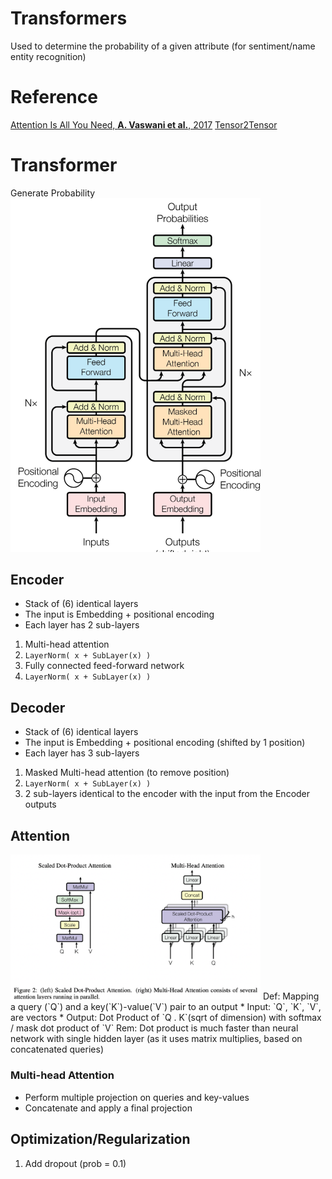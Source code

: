 # Transformers
Used to determine the probability of a given attribute (for sentiment/name entity recognition)

# Reference
[Attention Is All You Need, __A. Vaswani et al.__, 2017](https://arxiv.org/pdf/1706.03762.pdf)
[Tensor2Tensor](https://github.com/tensorflow/tensor2tensor)


# Transformer
Generate Probability
<img src="Figures/Transformer.png" width="400">
## Encoder
* Stack of (6) identical layers
* The input is Embedding + positional encoding
* Each layer has 2 sub-layers
1. Multi-head attention
2. `LayerNorm( x + SubLayer(x) )`
3. Fully connected feed-forward network
4. `LayerNorm( x + SubLayer(x) )`

## Decoder
* Stack of (6) identical layers
* The input is Embedding + positional encoding (shifted by 1 position)
* Each layer has 3 sub-layers
1. Masked Multi-head attention (to remove position)
2. `LayerNorm( x + SubLayer(x) )`
1. 2 sub-layers identical to the encoder with the input from the Encoder outputs

## Attention
<img src="Figures/Attention.png" width="400">
Def: Mapping a query (`Q`) and a key(`K`)-value(`V`) pair to an output
* Input: `Q`, `K`, `V`, are vectors
* Output: Dot Product of `Q . K`(sqrt of dimension) with softmax / mask   dot product of `V`
Rem: Dot product is much faster than neural network with single hidden layer (as it uses matrix multiplies, based on concatenated queries)

### Multi-head Attention
* Perform multiple projection on queries and key-values
* Concatenate and apply a final projection


## Optimization/Regularization
1. Add dropout (prob = 0.1) 
